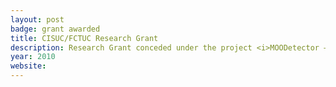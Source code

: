 ```yaml
---
layout: post
badge: grant awarded
title: CISUC/FCTUC Research Grant
description: Research Grant conceded under the project <i>MOODetector – A System for Mood based Classification and Retrieval of Audio Music</i>, financed by the FCT project PTDC/EIA EIA/102185/2008.
year: 2010
website: 
---
```


